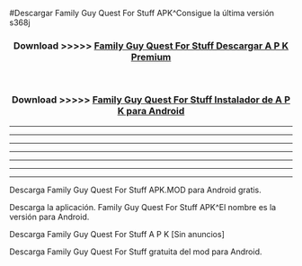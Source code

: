#Descargar Family Guy Quest For Stuff  APK^Consigue la última versión s368j



<div align="center">
<h3>Download >>>>> <a href="https://es-sites.web.app/?es= Family Guy Quest For Stuff ">Family Guy Quest For Stuff  Descargar A P K Premium</a></h3><br>

<h3>Download >>>>> <a href="https://es-sites.web.app/?es= Family Guy Quest For Stuff ">Family Guy Quest For Stuff  Instalador de A P K para Android</a></h3>
</div>


----------------------------------------------------------

----------------------------------------------------------

----------------------------------------------------------

----------------------------------------------------------

----------------------------------------------------------

----------------------------------------------------------

----------------------------------------------------------

Descarga Family Guy Quest For Stuff  APK.MOD para Android gratis.

Descarga la aplicación. Family Guy Quest For Stuff  APK^El nombre es la versión para Android.

Descarga Family Guy Quest For Stuff  A P K [Sin anuncios]

Descarga Family Guy Quest For Stuff  gratuita del mod para Android.


